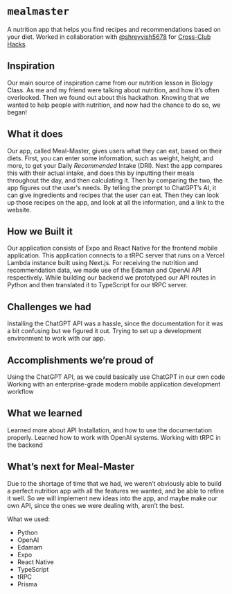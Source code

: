 # `mealmaster`

A nutrition app that helps you find recipes and recommendations based on your diet. Worked in collaboration with [@shreyvish5678](https://github.com/shreyvish5678) for [Cross-Club Hacks](https://cross-club.github.io/).

## Inspiration
Our main source of inspiration came from our nutrition lesson in Biology Class. As me and my friend were talking about nutrition, and how it’s often overlooked. Then we found out about this hackathon. Knowing that we wanted to help people with nutrition, and now had the chance to do so, we began!
## What it does
Our app, called Meal-Master, gives users what they can eat, based on their diets. First, you can enter some information, such as weight, height, and more, to get your Daily _Recommended_ Intake (DRI). Next the app compares this with their actual intake, and does this by inputting their meals throughout the day, and then calculating it. Then by comparing the two, the app figures out the user's needs. By telling the prompt to ChatGPT’s AI, it can give ingredients and recipes that the user can eat. Then they can look up those recipes on the app, and look at all the information, and a link to the website.
## How we Built it
Our application consists of Expo and React Native for the frontend mobile application. This application connects to a tRPC server that runs on a Vercel Lambda instance built using Next.js. For receiving the nutrition and recommendation data, we made use of the Edaman and OpenAI API respectively. While building our backend we prototyped our API routes in Python and then translated it to TypeScript for our tRPC server.
## Challenges we had
Installing the ChatGPT API was a hassle, since the documentation for it was a bit confusing but we figured it out.
Trying to set up a development environment to work with our app. 
## Accomplishments we’re proud of
Using the ChatGPT API, as we could basically use ChatGPT in our own code
Working with an enterprise-grade modern mobile application development workflow
## What we learned
Learned more about API Installation, and how to use the documentation properly.
Learned how to work with OpenAI systems.
Working with tRPC in the backend
## What’s next for Meal-Master
Due to the shortage of time that we had, we weren’t obviously able to build a perfect nutrition app with all the features we wanted, and be able to refine it well. So we will implement new ideas into the app, and maybe make our own API, since the ones we were dealing with, aren’t the best.

What we used:
- Python
- OpenAI
- Edamam
- Expo
- React Native
- TypeScript
- tRPC
- Prisma

